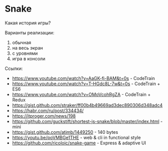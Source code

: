 # Snake

Какая история игры?

Варианты реализации:
1. обычная
2. на весь экран
3. с уровнями
4. игра в консоли

Ссылки:
- https://www.youtube.com/watch?v=AaGK-fj-BAM&t=0s - CodeTrain
- https://www.youtube.com/watch?v=T-HGdc8L-7w&t=0s - CodeTrain + ES6
- https://www.youtube.com/watch?v=OMoVcohRgZA - CodeTrain + Redux
- https://gist.github.com/straker/ff00b4b49669ad3dec890306d348adc4
- https://habr.com/ru/post/334434/
- https://itproger.com/news/198
- https://github.com/guckstift/shortest-js-snake/blob/master/index.html - mini
- https://gist.github.com/atimb/1449250 - 140 bytes
- https://youtu.be/poVMBGe1THE - web & cli in functional style
- https://github.com/ricoloic/snake-game - Express & adaptive UI